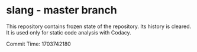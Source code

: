 # slang - master branch

This repository contains frozen state of the repository.
Its history is cleared. It is used only for static code
analysis with Codacy.

Commit Time: 1703742180